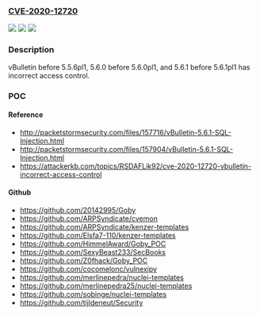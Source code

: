 ### [CVE-2020-12720](https://cve.mitre.org/cgi-bin/cvename.cgi?name=CVE-2020-12720)
![](https://img.shields.io/static/v1?label=Product&message=n%2Fa&color=blue)
![](https://img.shields.io/static/v1?label=Version&message=n%2Fa&color=blue)
![](https://img.shields.io/static/v1?label=Vulnerability&message=n%2Fa&color=brighgreen)

### Description

vBulletin before 5.5.6pl1, 5.6.0 before 5.6.0pl1, and 5.6.1 before 5.6.1pl1 has incorrect access control.

### POC

#### Reference
- http://packetstormsecurity.com/files/157716/vBulletin-5.6.1-SQL-Injection.html
- http://packetstormsecurity.com/files/157904/vBulletin-5.6.1-SQL-Injection.html
- https://attackerkb.com/topics/RSDAFLik92/cve-2020-12720-vbulletin-incorrect-access-control

#### Github
- https://github.com/20142995/Goby
- https://github.com/ARPSyndicate/cvemon
- https://github.com/ARPSyndicate/kenzer-templates
- https://github.com/Elsfa7-110/kenzer-templates
- https://github.com/HimmelAward/Goby_POC
- https://github.com/SexyBeast233/SecBooks
- https://github.com/Z0fhack/Goby_POC
- https://github.com/cocomelonc/vulnexipy
- https://github.com/merlinepedra/nuclei-templates
- https://github.com/merlinepedra25/nuclei-templates
- https://github.com/sobinge/nuclei-templates
- https://github.com/tijldeneut/Security

